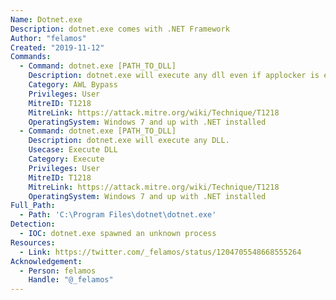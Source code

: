 ```yaml
---
Name: Dotnet.exe
Description: dotnet.exe comes with .NET Framework
Author: "felamos"
Created: "2019-11-12"
Commands:
  - Command: dotnet.exe [PATH_TO_DLL]
    Description: dotnet.exe will execute any dll even if applocker is enabled.
    Category: AWL Bypass
    Privileges: User
    MitreID: T1218
    MitreLink: https://attack.mitre.org/wiki/Technique/T1218
    OperatingSystem: Windows 7 and up with .NET installed
  - Command: dotnet.exe [PATH_TO_DLL]
    Description: dotnet.exe will execute any DLL.
    Usecase: Execute DLL
    Category: Execute
    Privileges: User
    MitreID: T1218
    MitreLink: https://attack.mitre.org/wiki/Technique/T1218
    OperatingSystem: Windows 7 and up with .NET installed
Full_Path:
  - Path: 'C:\Program Files\dotnet\dotnet.exe'
Detection:
  - IOC: dotnet.exe spawned an unknown process
Resources:
  - Link: https://twitter.com/_felamos/status/1204705548668555264
Acknowledgement:
  - Person: felamos
    Handle: "@_felamos"
---
```


